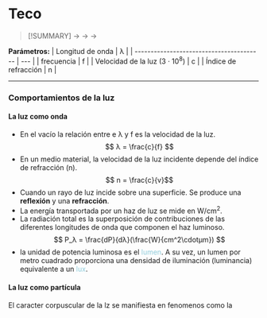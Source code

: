 # Teco
> [!SUMMARY]
> -> 
> -> 
> -> 

**Parámetros:**
| Longitud de onda                         | λ   |
| ---------------------------------------- | --- |
| frecuencia                               | f   |
| Velocidad de la luz (3 · 10<sup>8</sup>) | c   |
| Índice de refracción                     | n   |


---
### Comportamientos de la luz
#### La luz como onda
- En el vacío la relación entre e λ y f es la velocidad de la luz.
$$ λ = \frac{c}{f} $$
- En un medio material, la velocidad de la luz incidente depende del índice de refracción (n).
$$ n = \frac{c}{v}$$
- Cuando un rayo de luz incide sobre una superficie. Se produce una **reflexión** y una **refracción**.
- La energía transportada por un haz de luz se mide en W/cm<sup>2</sup>. 
- La radiación total es la superposición de contribuciones de las diferentes longitudes de onda que componen el haz luminoso.
$$ P_λ = \frac{dP}{dλ}(\frac{W}{cm^2\cdotµm}) $$
- la unidad de potencia luminosa es el <font color="#92cddc">lumen</font>. A su vez, un lumen por metro cuadrado proporciona una densidad de iluminación (luminancia) equivalente a un <font color="#92cddc">lux</font>.
#### La luz como partícula
El caracter corpuscular de la lz se manifiesta en fenomenos como la 
